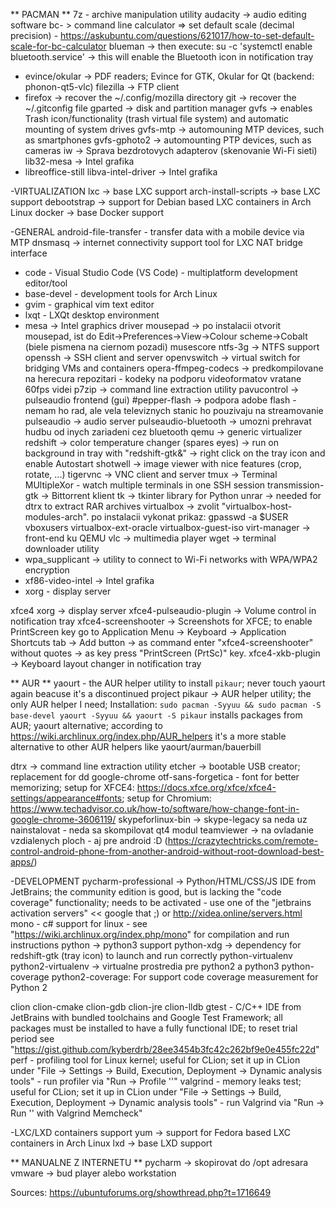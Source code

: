 **  PACMAN **
7z - archive manipulation utility
audacity -> audio editing software
bc- > command line calculator => set default scale (decimal precision) - https://askubuntu.com/questions/621017/how-to-set-default-scale-for-bc-calculator
blueman -> then execute: su -c 'systemctl enable bluetooth.service' -> this will enable the Bluetooth icon in notification tray
* evince/okular -> PDF readers; Evince for GTK, Okular for Qt (backend: phonon-qt5-vlc)
filezilla -> FTP client
* firefox -> recover the ~/.config/mozilla directory
git -> recover the ~/.gitconfig file
gparted -> disk and partition manager
gvfs -> enables Trash icon/functionality (trash virtual file system) and automatic mounting of system drives
gvfs-mtp -> automouning MTP devices, such as smartphones
gvfs-gphoto2 -> automounting PTP devices, such as cameras
iw -> Sprava bezdrotovych adapterov (skenovanie Wi-Fi sieti)
lib32-mesa -> Intel grafika
* libreoffice-still
libva-intel-driver -> Intel grafika

-VIRTUALIZATION
lxc -> base LXC support
arch-install-scripts -> base LXC support
debootstrap -> support for Debian based LXC containers in Arch Linux
docker -> base Docker support

-GENERAL
android-file-transfer - transfer data with a mobile device via MTP
dnsmasq -> internet connectivity support tool for LXC NAT bridge interface
* code - Visual Studio Code (VS Code) - multiplatform development editor/tool
* base-devel - development tools for Arch Linux
* gvim - graphical vim text editor
* lxqt - LXQt desktop environment
* mesa -> Intel graphics driver
mousepad -> po instalacii otvorit mousepad, ist do Edit->Preferences->View->Colour scheme->Cobalt (biele pismena na ciernom pozadi)
musescore
ntfs-3g -> NTFS support
openssh -> SSH client and server
openvswitch -> virtual switch for bridging VMs and containers
opera-ffmpeg-codecs -> predkompilovane na herecura repozitari - kodeky na podporu videoformatov vratane 60fps videi
p7zip -> command line extraction utility
pavucontrol -> pulseaudio frontend (gui)
#pepper-flash -> podpora adobe flash - nemam ho rad, ale vela televiznych stanic ho pouzivaju na streamovanie
pulseaudio -> audio server
pulseaudio-bluetooth -> umozni prehravat hudbu od inych zariadeni cez bluetooth
qemu -> generic virtualizer
redshift -> color temperature changer (spares eyes) -> run on background in tray with "redshift-gtk&" -> right click on the tray icon and enable Autostart
shotwell -> image viewer with nice features (crop, rotate, ...)
tigervnc -> VNC client and server
tmux -> Terminal MUltipleXor - watch multiple terminals in one SSH session
transmission-gtk -> Bittorrent klient
tk -> tkinter library for Python
unrar -> needed for dtrx to extract RAR archives
virtualbox -> zvolit "virtualbox-host-modules-arch". po instalacii vykonat prikaz: gpasswd -a $USER vboxusers
virtualbox-ext-oracle
virtualbox-guest-iso
virt-manager -> front-end ku QEMU
vlc -> multimedia player
wget -> terminal downloader utility
* wpa_supplicant -> utility to connect to Wi-Fi networks with WPA/WPA2 encryption
* xf86-video-intel -> Intel grafika
* xorg - display server

xfce4
xorg -> display server
xfce4-pulseaudio-plugin -> Volume control in notification tray
xfce4-screenshooter -> Screenshots for XFCE; to enable PrintScreen key go to Application Menu -> Keyboard -> Application Shortcuts tab -> Add button -> as command enter "xfce4-screenshooter" without quotes -> as key press "PrintScreen (PrtSc)" key.
xfce4-xkb-plugin -> Keyboard layout changer in notification tray

** AUR **
yaourt - the AUR helper utility to install `pikaur`; never touch yaourt again beacuse it's a discontinued project
pikaur -> AUR helper utility; the only AUR helper I need; Installation: `sudo pacman -Syyuu && sudo pacman -S base-devel yaourt -Syyuu && yaourt -S pikaur` installs packages from AUR; yaourt alternative; according to https://wiki.archlinux.org/index.php/AUR_helpers it's a more stable alternative to other AUR helpers like yaourt/aurman/bauerbill

dtrx -> command line extraction utility
etcher -> bootable USB creator; replacement for dd
google-chrome
otf-sans-forgetica - font for better memorizing; setup for XFCE4: https://docs.xfce.org/xfce/xfce4-settings/appearance#fonts; setup for Chromium: https://www.techadvisor.co.uk/how-to/software/how-change-font-in-google-chrome-3606119/
skypeforlinux-bin -> skype-legacy sa neda uz nainstalovat - neda sa skompilovat qt4 modul
teamviewer -> na ovladanie vzdialenych ploch - aj pre android :D (https://crazytechtricks.com/remote-control-android-phone-from-another-android-without-root-download-best-apps/)

-DEVELOPMENT
pycharm-professional -> Python/HTML/CSS/JS IDE from JetBrains; the community edition is good, but is lacking the "code coverage" functionality; needs to be activated - use one of the "jetbrains activation servers" << google that ;) or http://xidea.online/servers.html
mono - c# support for linux - see "https://wiki.archlinux.org/index.php/mono" for compilation and run instructions
python -> python3 support
python-xdg -> dependency for redshift-gtk (tray icon) to launch and run correctly
python-virtualenv python2-virtualenv -> virtualne prostredia pre python2 a python3
python-coverage python2-coverage: For support code coverage measurement for Python 2

clion clion-cmake clion-gdb clion-jre clion-lldb gtest - C/C++ IDE from JetBrains with bundled toolchains and Google Test Framework; all packages must be installed to have a fully functional IDE; to reset trial period see "https://gist.github.com/kyberdrb/28ee3454b3fc42c262bf9e0e455fc22d"
perf - profiling tool for Linux kernel; useful for CLion; set it up in CLion under "File -> Settings -> Build, Execution, Deployment -> Dynamic analysis tools" - run profiler via "Run -> Profile '<ProjectName>'"
valgrind - memory leaks test; useful for CLion; set it up in CLion under "File -> Settings -> Build, Execution, Deployment -> Dynamic analysis tools" - run Valgrind via "Run -> Run '<ProjectName>' with Valgrind Memcheck"

-LXC/LXD containers support
yum -> support for Fedora based LXC containers in Arch Linux
lxd -> base LXD support

**  MANUALNE Z INTERNETU **
pycharm -> skopirovat do /opt adresara
vmware -> bud player alebo workstation


Sources:
https://ubuntuforums.org/showthread.php?t=1716649
